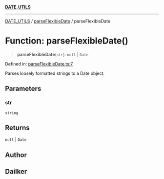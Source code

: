 [**DATE_UTILS**](../../README.md)

***

[DATE_UTILS](../../README.md) / [parseFlexibleDate](../README.md) / parseFlexibleDate

# Function: parseFlexibleDate()

> **parseFlexibleDate**(`str`): `null` \| `Date`

Defined in: [parseFlexibleDate.ts:7](https://github.com/dailker/everyutil/blob/7c30ec40bbb398255a9be572db0a537e8bcb9c11/src/date/parseFlexibleDate.ts#L7)

Parses loosely formatted strings to a Date object.

## Parameters

### str

`string`

## Returns

`null` \| `Date`

## Author

## Dailker
